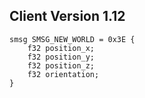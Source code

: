 ## Client Version 1.12

```rust,ignore
smsg SMSG_NEW_WORLD = 0x3E {
    f32 position_x;    
    f32 position_y;    
    f32 position_z;    
    f32 orientation;    
}

```
